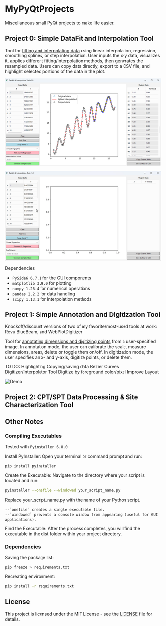 # MyPyQtProjects

Miscellaneous small PyQt projects to make life easier.

## Project 0: Simple DataFit and Interpolation Tool

Tool for [fitting and interpolating data](https://github.com/kckuei/MyPyQtProjects/blob/main/interpolator/interpolator.py) using linear interpolation, regression, smoothing splines, or step interpolation. User inputs the x-y data, visualizes it, applies different fitting/interpolation methods, then generates the resampled data. Users can copy data directly, export to a CSV file, and highlight selected portions of the data in the plot.

![Smoothing spline](https://github.com/kckuei/MyPyQtProjects/blob/main/interpolator/assets/example-1-spline.png?raw=true)

![Demo](https://github.com/kckuei/MyPyQtProjects/blob/main/interpolator/assets/peek_demo.gif?raw=true)

Dependencies
* `PySide6 6.7.1` for the GUI components
* `matplotlib 3.9.0` for plotting
* `numpy 1.26.4` for numerical operations
* `pandas 2.2.2` for data handling
* `scipy 1.13.1` for interpolation methods

## Project 1: Simple Annotation and Digitization Tool

Knockoff/discount versions of two of my favorite/most-used tools at work: Revu BlueBeam, and WebPlotDigitizer!

Tool for [annotating dimensions and digitizing points](https://github.com/kckuei/MyPyQtProjects/blob/main/imagecal/imageviewer3.py) from a user-specified image. In annotation mode, the user can calibrate the scale, measure dimensions, areas, delete or toggle them on/off. In digitization mode, the user specifies an x- and y-axis, digitize points, or delete them.

TO DO:
Highlighting
Copying/saving data
Bezier Curves Digitizer/Interpolator Tool
Digitize by foreground color/pixel
Improve Layout



![Demo](https://github.com/kckuei/MyPyQtProjects/blob/main/imagecal/assets/peek_demo.gif?raw=true)


## Project 2: CPT/SPT Data Processing & Site Characterization Tool

## Other Notes

### Compiling Executables

Tested with `Pyinstaller 6.8.0`

Install PyInstaller:
Open your terminal or command prompt and run:

```bash
pip install pyinstaller
```

Create the Executable:
Navigate to the directory where your script is located and run:

```bash
pyinstaller --onefile --windowed your_script_name.py
```

Replace your_script_name.py with the name of your Python script.

    --`onefile` creates a single executable file.
    --`windowed` prevents a console window from appearing (useful for GUI applications).

Find the Executable:
After the process completes, you will find the executable in the dist folder within your project directory.

### Dependencies

Saving the package list:

```bash
pip freeze > requirements.txt
```

Recreating environment:

```bash
pip install -r requirements.txt
```

## License

This project is licensed under the MIT License - see the [LICENSE](https://github.com/kckuei/MyPyQtProjects/blob/main/LICENSE.txt) file for details.